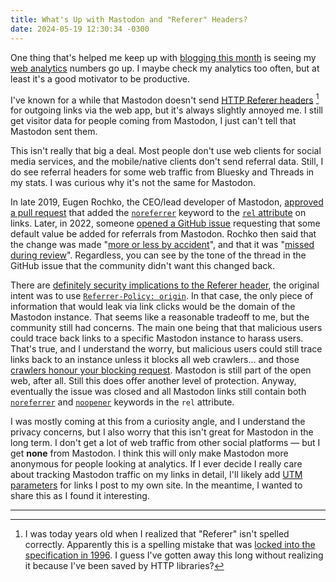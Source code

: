 ```yaml
---
title: What's Up with Mastodon and "Referer" Headers?
date: 2024-05-19 12:30:34 -0300
---
```


One thing that's helped me keep up with [blogging this month](https://anderegg.ca/2024/05/02/weblog-posting-month-2024) is seeing my [web analytics](https://anderegg.ca/2023/12/14/switching-from-plausible-to-tinylytics) numbers go up. I maybe check my analytics too often, but at least it's a good motivator to be productive.

I've known for a while that Mastodon doesn't send [HTTP Referer headers](https://developer.mozilla.org/en-US/docs/Web/HTTP/Headers/Referer) [^1] for outgoing links via the web app, but it's always slightly annoyed me. I still get visitor data for people coming from Mastodon, I just can't tell that Mastodon sent them.

This isn't really that big a deal. Most people don't use web clients for social media services, and the mobile/native clients don't send referral data. Still, I do see referral headers for some web traffic from Bluesky and Threads in my stats. I was curious why it's not the same for Mastodon.

In late 2019, Eugen Rochko, the CEO/lead developer of Mastodon, [approved a pull request](https://github.com/mastodon/mastodon/pull/12202) that added the [`noreferrer`](https://developer.mozilla.org/en-US/docs/Web/HTML/Attributes/rel/noreferrer) keyword to the [`rel` attribute](https://developer.mozilla.org/en-US/docs/Web/HTML/Attributes/rel) on links. Later, in 2022, someone [opened a GitHub issue](https://github.com/mastodon/mastodon/issues/21795) requesting that some default value be added for referrals from Mastodon. Rochko then said that the change was made "[more or less by accident](https://github.com/mastodon/mastodon/issues/21795#issuecomment-1329273504)", and that it was "[missed during review](https://github.com/mastodon/mastodon/issues/21795#issuecomment-1374680597)". Regardless, you can see by the tone of the thread in the GitHub issue that the community didn't want this changed back.

There are [definitely security implications to the Referer header](https://developer.mozilla.org/en-US/docs/Web/Security/Referer_header:_privacy_and_security_concerns), the original intent was to use [`Referrer-Policy: origin`](https://developer.mozilla.org/en-US/docs/Web/HTTP/Headers/Referrer-Policy#origin). In that case, the only piece of information that would leak via link clicks would be the domain of the Mastodon instance. That seems like a reasonable tradeoff to me, but the community still had concerns. The main one being that that malicious users could trace back links to a specific Mastodon instance to harass users. That's true, and I understand the worry, but malicious users could still trace links back to an instance unless it blocks all web crawlers… and those [crawlers honour your blocking request](https://developers.google.com/search/docs/crawling-indexing/robots/intro#understand-the-limitations-of-a-robots.txt-file). Mastodon is still part of the open web, after all. Still this does offer another level of protection. Anyway, eventually the issue was closed and all Mastodon links still contain both [`noreferrer`](https://developer.mozilla.org/en-US/docs/Web/HTML/Attributes/rel/noreferrer) and [`noopener`](https://developer.mozilla.org/en-US/docs/Web/HTML/Attributes/rel/noopener) keywords in the `rel` attribute.

I was mostly coming at this from a curiosity angle, and I understand the privacy concerns, but I also worry that this isn't great for Mastodon in the long term. I don't get a lot of web traffic from other social platforms — but I get **none** from Mastodon. I think this will only make Mastodon more anonymous for people looking at analytics. If I ever decide I really care about tracking Mastodon traffic on my links in detail, I'll likely add [UTM parameters](https://en.wikipedia.org/wiki/UTM_parameters) for links I post to my own site. In the meantime, I wanted to share this as I found it interesting.

---

[^1]: I was today years old when I realized that "Referer" isn't spelled correctly. Apparently this is a spelling mistake that was [locked into the specification in 1996](https://en.wikipedia.org/wiki/HTTP_referer#Etymology). I guess I've gotten away this long without realizing it because I've been saved by HTTP libraries?
